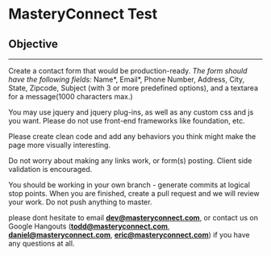 # MasteryConnect Test #

## Objective ##
---

Create a contact form that would be production-ready.
*The form should have the following fields:*
Name*, Email*, Phone Number, Address, City, State, Zipcode, Subject (with 3 or more predefined options), and a textarea for a message(1000 characters max.)

You may use jquery and jquery plug-ins, as well as any custom css and js you want. Please do not use front-end frameworks like foundation, etc.

Please create clean code and add any behaviors you think might make the page more visually interesting.

Do not worry about making any links work, or form(s) posting. Client side validation is encouraged.

You should be working in your own branch - generate commits at logical stop points. When you are finished, create a pull request and we will review your work. Do not push anything to master. 

please dont hesitate to email **dev@masteryconnect.com**, or contact us on Google Hangouts (**todd@masteryconnect.com**, **daniel@masteryconnect.com**, **eric@masteryconnect.com**) if you have any questions at all.
